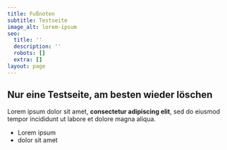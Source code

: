 ```yaml
---
title: Fußnoten
subtitle: Testseite
image_alt: lorem-ipsum
seo:
  title: ''
  description: ''
  robots: []
  extra: []
layout: page
---
```


## Nur eine Testseite, am besten wieder löschen

Lorem ipsum dolor sit amet, **consectetur adipiscing elit**, sed do eiusmod tempor incididunt ut labore et dolore magna aliqua.

- Lorem ipsum
- dolor sit amet
